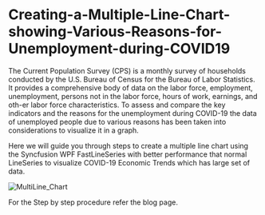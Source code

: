# Creating-a-Multiple-Line-Chart-showing-Various-Reasons-for-Unemployment-during-COVID19
The Current Population Survey (CPS) is a monthly survey of households conducted by the U.S. Bureau of Census for the Bureau of Labor Statistics. It provides a comprehensive body of data on the labor force, employment, unemployment, persons not in the labor force, hours of work, earnings, and oth-er labor force characteristics.
To assess and compare the key indicators and the reasons for the unemployment during COVID-19 the data of unemployed people due to various reasons has been taken into considerations to visualize it in a graph.

Here we will guide you through steps to create a multiple line chart using the Syncfusion WPF FastLineSeries with better performance that normal LineSeries to visualize COVID-19 Economic Trends which has large set of data.

![MultiLine_Chart](https://github.com/SyncfusionExamples/Create-a-Multiple-FastLine-Chart-showing-Various-Reasons-for-Unemployment-during-COVID19/assets/102642528/64f963f6-1f40-4ce4-8425-26a0a1aee564)

For the Step by step procedure refer the blog page.
